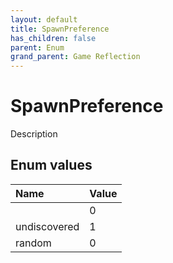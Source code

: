 ```yaml
---
layout: default
title: SpawnPreference
has_children: false
parent: Enum
grand_parent: Game Reflection
---
```

# SpawnPreference
Description 

## Enum values

| Name | Value |
|:-------------|:--------------|
|  | 0 |
| undiscovered | 1 |
| random | 0 |

